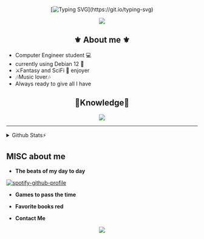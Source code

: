 <div align="center">

[![Typing SVG](https://readme-typing-svg.demolab.com/?lines=Hello!+I'm+Oscar;Welcome!)](https://git.io/typing-svg)

<a href="#">![](https://komarev.com/ghpvc/?username=OscarSuaz&style=flat-square&color=blueviolet)</a>


</div>
<h2 align="center"> ⚜️ About me ⚜️</h2>

- Computer Engineer student 💻
- currently using Debian 12 :penguin:
- ⚔️Fantasy and SciFi 🌌 enjoyer 
- 🎶Music lover🎶
- Always ready to give all I have

<div>
<h2 align="center"> 📖Knowledge📖 </h2>
<p align="center">
  <a href="https://skillicons.dev">
    <img src="https://skillicons.dev/icons?i=git,c,bash,github,java,linux,py,vscode" />
  </a>
</p>

***
<details>
<summary>Github Stats⚡</summary>

<a href="#">![OscarSuaz's GitHub stats](https://github-readme-stats.vercel.app/api?username=OscarSuaz&show_icons=true&theme=radical)</a>

<a href="#">[![GitHub Streak](https://github-readme-streak-stats.herokuapp.com?user=OscarSuaz&theme=radical&date_format=n%2Fj%5B%2FY%5D&mode=weekly)](https://git.io/streak-stats)</a>

<a href="#">![Top Langs](https://github-readme-stats.vercel.app/api/top-langs/?username=OscarSuaz&layout=compact&theme=radical&count_private=true&hide_border=true)</a>

</details>


<h2 align="left">MISC about me</h2>

- **The beats of my day to day**

<a href="#">[![spotify-github-profile](https://spotify-github-profile.vercel.app/api/view?uid=r2xj3mdohk0yoump84u1ba1m5&cover_image=false&theme=default&show_offline=false&background_color=241f31&interchange=true&bar_color=e01b24&bar_color_cover=false)](https://github.com/kittinan/spotify-github-profile)</a>

- **Games to pass the time**


- **Favorite books red**

- **Contact Me**
<div align="center">
<a href="https://t.me/OscarSuaz"><img  draggable="false" style="witdh:119xp;height:20xp;"src="https://img.shields.io/badge/Telegram-2CA5E0?style=for-the-badge&logo=telegram&logoColor=white"></a>

<!--
<a href="https://github.com/OscarSuaz"><img  draggable="false" style="witdh:119xp;height:20xp;"src="https://img.shields.io/badge/github-%23121011.svg?style=for-the-badge&logo=github&logoColor=white"></a>
-->
</div>
